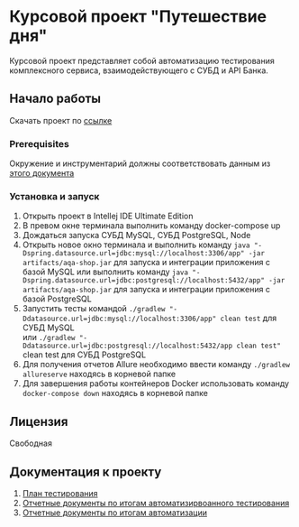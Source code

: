 # Курсовой проект "Путешествие дня"

Курсовой проект представляет собой автоматизацию тестирования комплексного сервиса, взаимодействующего с СУБД и API Банка.

## Начало работы

Скачать проект по [ссылке](https://github.com/aidthebest/coursework1) 

### Prerequisites

Окружение и инструментарий должны соответствовать данным из [этого документа](https://github.com/aidthebest/coursework1/blob/master/docs/Plan.md)

### Установка и запуск

1. Открыть проект в Intellej IDE Ultimate Edition
2. В превом окне терминала выполнить команду docker-compose up
3. Дождаться запуска СУБД MySQL, СУБД PostgreSQL, Node
4. Открыть новое окно терминала и выполнить команду `java "-Dspring.datasource.url=jdbc:mysql://localhost:3306/app" -jar artifacts/aqa-shop.jar` для запуска и интеграции приложения с базой MySQL 
   или выполнить команду `java "-Dspring.datasource.url=jdbc:postgresql://localhost:5432/app" -jar artifacts/aqa-shop.jar` для запуска и интеграции приложения с базой PostgreSQL
5. Запустить тесты командой `./gradlew "-Ddatasource.url=jdbc:mysql://localhost:3306/app" clean test` для СУБД MySQL  
   или `./gradlew "-Ddatasource.url=jdbc:postgresql://localhost:5432/app clean test"` clean test для СУБД PostgreSQL
6. Для получения отчетов Allure необходимо ввести команду `./gradlew allureserve` находясь в корневой папке
7. Для завершения работы контейнеров Docker  использовать команду `docker-compose down` находясь в корневой папке


## Лицензия

Свободная

## Документация к проекту

1. [План тестирования](https://github.com/aidthebest/coursework1/blob/master/docs/Plan.md) 
2. [Отчетные документы по итогам автоматизирвоанного тестирования](https://github.com/aidthebest/coursework1/blob/master/docs/Report.md)
3. [Отчетные документы по итогам автоматизации](https://github.com/aidthebest/coursework1/blob/master/docs/Summary.md)


